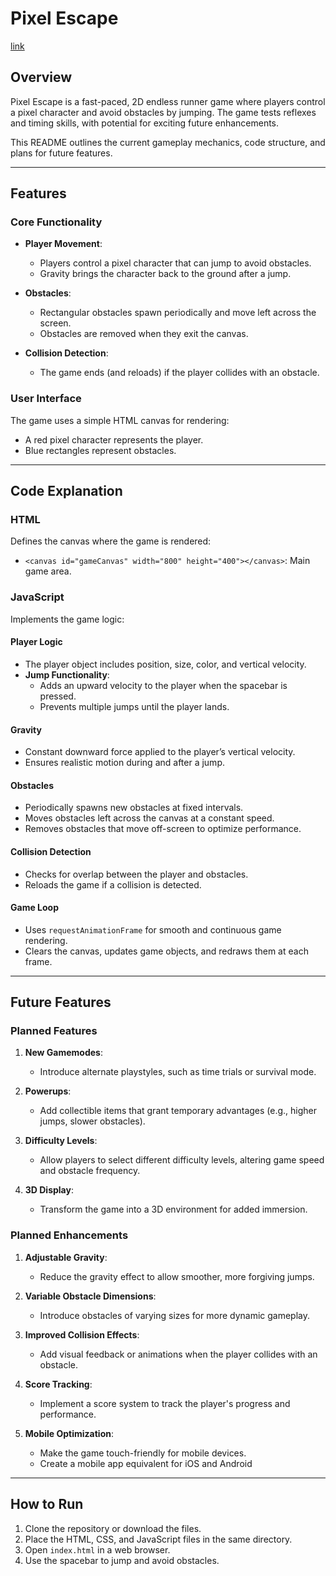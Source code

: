 # Pixel Escape

[link](https://mattwydra.github.io/projects/minigames/pixel_escape/pixel_escape.html)

## Overview
Pixel Escape is a fast-paced, 2D endless runner game where players control a pixel character and avoid obstacles by jumping. The game tests reflexes and timing skills, with potential for exciting future enhancements.

This README outlines the current gameplay mechanics, code structure, and plans for future features.

---

## Features

### Core Functionality
- **Player Movement**:
  - Players control a pixel character that can jump to avoid obstacles.
  - Gravity brings the character back to the ground after a jump.

- **Obstacles**:
  - Rectangular obstacles spawn periodically and move left across the screen.
  - Obstacles are removed when they exit the canvas.

- **Collision Detection**:
  - The game ends (and reloads) if the player collides with an obstacle.

### User Interface
The game uses a simple HTML canvas for rendering:
- A red pixel character represents the player.
- Blue rectangles represent obstacles.

---

## Code Explanation

### HTML
Defines the canvas where the game is rendered:
- `<canvas id="gameCanvas" width="800" height="400"></canvas>`: Main game area.

### JavaScript
Implements the game logic:

#### Player Logic
- The player object includes position, size, color, and vertical velocity.
- **Jump Functionality**:
  - Adds an upward velocity to the player when the spacebar is pressed.
  - Prevents multiple jumps until the player lands.

#### Gravity
- Constant downward force applied to the player’s vertical velocity.
- Ensures realistic motion during and after a jump.

#### Obstacles
- Periodically spawns new obstacles at fixed intervals.
- Moves obstacles left across the canvas at a constant speed.
- Removes obstacles that move off-screen to optimize performance.

#### Collision Detection
- Checks for overlap between the player and obstacles.
- Reloads the game if a collision is detected.

#### Game Loop
- Uses `requestAnimationFrame` for smooth and continuous game rendering.
- Clears the canvas, updates game objects, and redraws them at each frame.

---

## Future Features

### Planned Features
1. **New Gamemodes**:
   - Introduce alternate playstyles, such as time trials or survival mode.

2. **Powerups**:
   - Add collectible items that grant temporary advantages (e.g., higher jumps, slower obstacles).

3. **Difficulty Levels**:
   - Allow players to select different difficulty levels, altering game speed and obstacle frequency.

4. **3D Display**:
   - Transform the game into a 3D environment for added immersion.

### Planned Enhancements
1. **Adjustable Gravity**:
   - Reduce the gravity effect to allow smoother, more forgiving jumps.

2. **Variable Obstacle Dimensions**:
   - Introduce obstacles of varying sizes for more dynamic gameplay.

3. **Improved Collision Effects**:
   - Add visual feedback or animations when the player collides with an obstacle.

4. **Score Tracking**:
   - Implement a score system to track the player's progress and performance.

5. **Mobile Optimization**:
   - Make the game touch-friendly for mobile devices.
   - Create a mobile app equivalent for iOS and Android

---

## How to Run
1. Clone the repository or download the files.
2. Place the HTML, CSS, and JavaScript files in the same directory.
3. Open `index.html` in a web browser.
4. Use the spacebar to jump and avoid obstacles.

